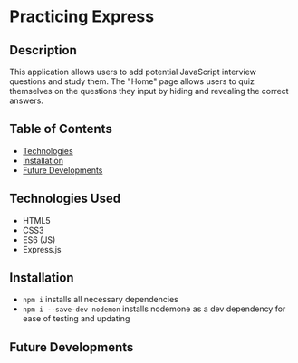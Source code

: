 # Practicing Express

## Description

This application allows users to add potential JavaScript interview questions and study them. The "Home" page allows users to quiz themselves on the questions they input by hiding and revealing the correct answers.

<!-- ## Getting Started

- Ensure you have node installed
- Create a package.json using `npm init -y` and `server.js` file
- Install express library: `npm i express`
- Install nodemon: `npm i --save-dev nodemon`
- Add `"watch": "nodemon server.js"` to `"scripts"` in package.json. Now you can use the command `npm run watch` to view your updates to code in real time. You can name "watch" whatever you want. -->

## Table of Contents

- [Technologies](#technologies)
- [Installation](#installation)
- [Future Developments](#future-developments)

## Technologies Used

- HTML5
- CSS3
- ES6 (JS)
- Express.js

## Installation

- `npm i` installs all necessary dependencies
- `npm i --save-dev nodemon` installs nodemone as a dev dependency for ease of testing and updating

## Future Developments
